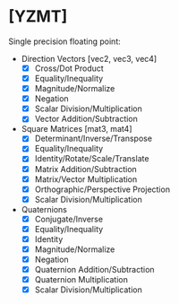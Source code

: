 # [YZMT]

Single precision floating point:

+ Direction Vectors [vec2, vec3, vec4]
  - [x] Cross/Dot Product
  - [x] Equality/Inequality
  - [x] Magnitude/Normalize
  - [x] Negation
  - [x] Scalar Division/Multiplication
  - [x] Vector Addition/Subtraction

+ Square Matrices [mat3, mat4]
  - [x] Determinant/Inverse/Transpose
  - [x] Equality/Inequality
  - [x] Identity/Rotate/Scale/Translate
  - [x] Matrix Addition/Subtraction
  - [x] Matrix/Vector Multiplication
  - [x] Orthographic/Perspective Projection
  - [x] Scalar Division/Multiplication

+ Quaternions
  - [x] Conjugate/Inverse
  - [x] Equality/Inequality
  - [x] Identity
  - [x] Magnitude/Normalize
  - [x] Negation
  - [x] Quaternion Addition/Subtraction
  - [x] Quaternion Multiplication
  - [x] Scalar Division/Multiplication

